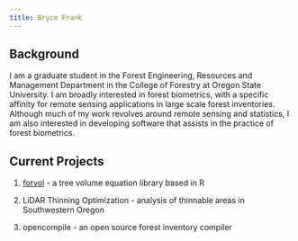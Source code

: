 ```yaml
---
title: Bryce Frank
---
```


## Background

I am a graduate student in the Forest Engineering, Resources and Management Department in the College of Forestry at Oregon State University. I am broadly interested in forest biometrics, with a specific affinity for remote sensing applications in large scale forest inventories. Although much of my work revolves around remote sensing and statistics, I am also interested in developing software that assists in the practice of forest biometrics.

## Current Projects

1. [forvol](https://github.com/brycefrank/forvol) - a tree volume equation library based in R

2. LiDAR Thinning Optimization - analysis of thinnable areas in Southwestern Oregon

3. opencompile - an open source forest inventory compiler

